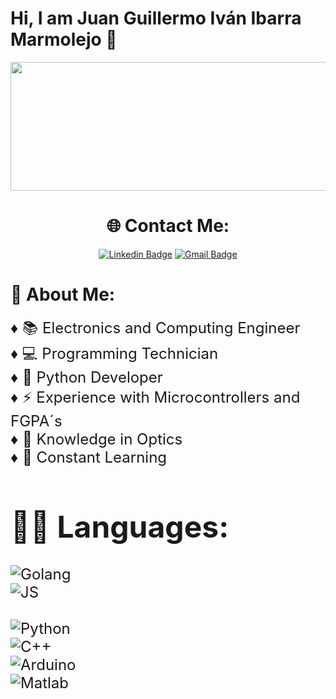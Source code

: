 # Hi, I am Juan Guillermo Iván Ibarra Marmolejo 👋

<p align="center">
  <img width="1024" height="206" src="https://i.ibb.co/S6d78wS/Guillermo-Ibarra-27-5-2024.png">
</p>

<div align="center">

# 🌐 Contact Me: 
[![Linkedin Badge](https://img.shields.io/badge/-Profile-blue?style=flat-square&logo=Linkedin&logoColor=white&link=https://www.linkedin.com/in/guillermo-iván-shy//)](https://www.linkedin.com/in/guillermo-iván-shy)
[![Gmail Badge](https://img.shields.io/badge/-Mail-c14438?style=flat-square&logo=Gmail&logoColor=white&link=mailto:ivan.shy2001@gmail.com)](mailto:ivan.shy2001@gmail.com) 

</div>

# 🧐 **About Me**: 

<font size = 5> ♦ 📚  Electronics and Computing Engineer </font>
<br>
<font size = 5> ♦ 💻  Programming Technician </font>
<br>
<font size = 5> ♦ 🐍  Python Developer </font>
<br>
<font size = 5> ♦ ⚡   Experience with Microcontrollers and FGPA´s </font>
<br>
<font size = 5> ♦ 👀  Knowledge in Optics </font>
<br>
<font size = 5> ♦ 🤯 <font size = 5> Constant Learning  </font>
</p>


# 👩‍💻 **Languages**:
  
  ![Golang](https://img.shields.io/badge/Go-beginnner-blue?style=for-the-badge&logo=go&logoColor=white)
  <br>
  ![JS](https://img.shields.io/badge/JavaScript-beginnner-blue?style=for-the-badge&logo=javascript&logoColor=white)
  <br>
  <br>
  ![Python](https://img.shields.io/badge/Python-intermediate-%2314354C?style=for-the-badge&logo=python&logoColor=white)
  <br>
  ![C++](https://img.shields.io/badge/C++-intermediate-%2314354C?style=for-the-badge&logo=c&logoColor=white)
  <br>
  ![Arduino](https://img.shields.io/badge/Arduino-intermediate-%2314354C?style=for-the-badge&logo=arduino&logoColor=white)
  <br>
  ![Matlab](https://img.shields.io/badge/MatLab-intermediate-%2314354C?style=for-the-badge&logo=matlab&logoColor=white)
